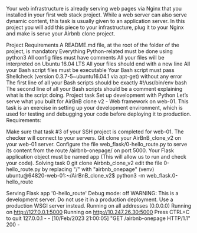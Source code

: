 Your web infrastructure is already serving web pages via Nginx that you installed in your first web stack project. While a web server can also serve dynamic content, this task is usually given to an application server. In this project you will add this piece to your infrastructure, plug it to your Nginx and make is serve your Airbnb clone project.

Project Requirements A README.md file, at the root of the folder of the project, is mandatory Everything Python-related must be done using python3 All config files must have comments All your files will be interpreted on Ubuntu 16.04 LTS All your files should end with a new line All your Bash script files must be executable Your Bash script must pass Shellcheck (version 0.3.7-5~ubuntu16.04.1 via apt-get) without any error The first line of all your Bash scripts should be exactly #!/usr/bin/env bash The second line of all your Bash scripts should be a comment explaining what is the script doing. Project task Set up development with Python Let’s serve what you built for AirBnB clone v2 - Web framework on web-01. This task is an exercise in setting up your development environment, which is used for testing and debugging your code before deploying it to production. Requirements:

Make sure that task #3 of your SSH project is completed for web-01. The checker will connect to your servers. Git clone your AirBnB_clone_v2 on your web-01 server. Configure the file web_flask/0-hello_route.py to serve its content from the route /airbnb-onepage/ on port 5000. Your Flask application object must be named app (This will allow us to run and check your code). Solving task 0 git clone Airbnb_clone_v2 edit the file 0-hello_route.py by replacing "/" with "airbnb_onepage" (venv) ubuntu@64820-web-01:~/AirBnB_clone_v2$ python3 -m web_flask.0-hello_route

Serving Flask app '0-hello_route'
Debug mode: off WARNING: This is a development server. Do not use it in a production deployment. Use a production WSGI server instead.
Running on all addresses (0.0.0.0)
Running on http://127.0.0.1:5000
Running on http://10.247.26.30:5000 Press CTRL+C to quit 127.0.0.1 - - [10/Feb/2023 21:00:05] "GET /airbnb-onepage HTTP/1.1" 200 -
